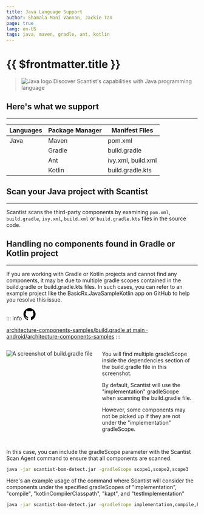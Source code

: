 ```yaml
---
title: Java Language Support
author: Shamala Mani Vannan, Jackie Tan
page: true
lang: en-US
tags: java, maven, gradle, ant, kotlin
---
```

<ClientOnly>

# {{ $frontmatter.title }}

>![Java logo](/images/Language-and-File-Support/java.svg) Discover Scantist's capabilities with Java programming language 

## Here's what we support 

<hr class="thick" />

|Languages |Package Manager|Manifest Files         |
|----------|---------------|-----------------------|
|Java      |Maven          |pom.xml                |
|          |Gradle         |build.gradle           |
|          |Ant            |ivy.xml, build.xml     |
|          |Kotlin         |build.gradle.kts       |

## Scan your Java project with Scantist 

<hr class="thick" />

Scantist scans the third-party components by examining `pom.xml`, `build.gradle`, `ivy.xml`, `build.xml` or `build.gradle.kts` files in the source code. 

<!--@include: ../../parts/maximize-results.md-->

## Handling no components found in Gradle or Kotlin project 

<hr class="thick" />

If you are working with Gradle or Kotlin projects and cannot find any components, it may be due to multiple gradle scopes contained in the build.gradle or build.gradle.kts files. In such cases, you can refer to an example project like the BasicRx.JavaSampleKotlin app on GitHub to help you resolve this issue. 

 ::: info <svg height="32" aria-hidden="true" viewBox="0 0 16 16" width="32"><path d="M8 0c4.42 0 8 3.58 8 8a8.013 8.013 0 0 1-5.45 7.59c-.4.08-.55-.17-.55-.38 0-.27.01-1.13.01-2.2 0-.75-.25-1.23-.54-1.48 1.78-.2 3.65-.88 3.65-3.95 0-.88-.31-1.59-.82-2.15.08-.2.36-1.02-.08-2.12 0 0-.67-.22-2.2.82-.64-.18-1.32-.27-2-.27-.68 0-1.36.09-2 .27-1.53-1.03-2.2-.82-2.2-.82-.44 1.1-.16 1.92-.08 2.12-.51.56-.82 1.28-.82 2.15 0 3.06 1.86 3.75 3.64 3.95-.23.2-.44.55-.51 1.07-.46.21-1.61.55-2.33-.66-.15-.24-.6-.83-1.23-.82-.67.01-.27.38.01.53.34.19.73.9.82 1.13.16.45.68 1.31 2.69.94 0 .67.01 1.3.01 1.49 0 .21-.15.45-.55.38A7.995 7.995 0 0 1 0 8c0-4.42 3.58-8 8-8Z"></path></svg>

[architecture-components-samples/build.gradle at main · android/architecture-components-samples](https://github.com/android/architecture-components-samples/blob/main/BasicRxJavaSampleKotlin/app/build.gradle)
:::

<div style="display:flex;">
<div style="flex:1;">

![A screenshot of build.gradle file](/images/Language-and-File-Support/Java-Language-Support.webp)

</div>
<div style="flex:1; margin:15px;">
You will find multiple gradleScope inside the dependencies section of the build.gradle file in this screenshot. 

By default, Scantist will use the "implementation" gradleScope when scanning the build.gradle file. 

However, some components may not be picked up if they are not under the "implementation" gradleScope. 
</div>
</div>

In this case, you can include the gradleScope parameter with the Scantist Scan Agent command to ensure that all components are scanned. 

```bash
java -jar scantist-bom-detect.jar -gradleScope scope1,scope2,scope3
```

Here's an example usage of the command where Scantist will consider the components under the specified gradleScopes of "implementation", "compile", "kotlinCompilerClasspath", "kapt", and "testImplementation"

```bash
java -jar scantist-bom-detect.jar -gradleScope implementation,compile,kotlinCompilerClasspath,kapt,testImplementation
```

</ClientOnly>